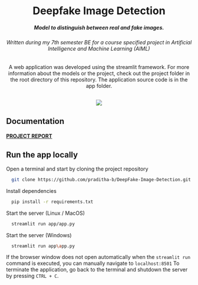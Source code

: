 <h1 align="center">
  Deepfake Image Detection   
</h1>

<h5 align="center">Model to distinguish between real and fake images.</h5>
<h6 align="center">Written during my 7th semester BE for a course specified project in Artificial Intelligence and Machine Learning (AIML)</h6>

<p align="center">
A web application was developed using the streamlit framework. For more information about the models or the project, check out the project folder in the root directory of this repository. The application source code is in the app folder.
</p>

## 
<p align="center">
<img src="assets/icons/Screenshots.gif"/>
</p>

## Documentation

 ####  [PROJECT REPORT](https://drive.google.com/file/d/1orH2JH4KBnH4sMyKXfts_uoeMC6QpoGe/view?usp=sharing)

## Run the app locally

Open a terminal and start by cloning the project repository

```bash
  git clone https://github.com/praditha-b/DeepFake-Image-Detection.git
```

Install dependencies

```bash
  pip install -r requirements.txt
```

Start the server (Linux / MacOS)

```bash
  streamlit run app/app.py
```

Start the server (Windows)

```bash
  streamlit run app\app.py
```

If the browser window does not open automatically when the ```streamlit run``` command is executed, you can manually navigate to ```localhost:8501```
To terminate the application, go back to the terminal and shutdown the server by pressing ```CTRL + C```.




